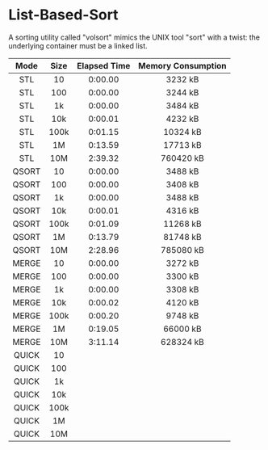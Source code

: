 # List-Based-Sort
A sorting utility called "volsort" mimics the UNIX tool "sort" with a twist: the underlying container must be a linked list.

| Mode     | Size    | Elapsed Time   | Memory Consumption  |
|:--------:|:-------:|:--------------:|:-------------------:|
| STL      | 10      |  0:00.00              |        3232 kB             |
| STL      | 100     |  0:00.00              |       3244 kB              |
| STL      | 1k      |  0:00.00              |      3484 kB               |
| STL      | 10k     |  0:00.01              |      4232 kB               |
| STL      | 100k    |  0:01.15              |  10324 kB                 |
| STL      | 1M      |  0:13.59             |   17713 kB                  |
| STL      | 10M     |  2:39.32              |   760420 kB                  |
| QSORT    | 10      |  0:00.00              |  3488 kB                  |
| QSORT    | 100     |  0:00.00              |  3408 kB                  |
| QSORT    | 1k      |  0:00.00             |  3488 kB                   |
| QSORT    | 10k     |  0:00.01              | 4316 kB                    |
| QSORT    | 100k    |  0:01.09              | 11268 kB                   |
| QSORT    | 1M      |  0:13.79              | 81748 kB                    |
| QSORT    | 10M     |  2:28.96              | 785080 kB                    |
| MERGE    | 10      |    0:00.00     |      3272 kB        |
| MERGE    | 100     |    0:00.00     |      3300 kB        |
| MERGE    | 1k      |    0:00.00     |      3308 kB        |
| MERGE    | 10k     |    0:00.02     |      4120 kB        |
| MERGE    | 100k    |    0:00.20     |      9748 kB        |
| MERGE    | 1M      |    0:19.05     |     66000 kB        |
| MERGE    | 10M     |    3:11.14     |    628324 kB        |
| QUICK    | 10      |                |                     |
| QUICK    | 100     |                |                     |
| QUICK    | 1k      |                |                     |
| QUICK    | 10k     |                |                     |
| QUICK    | 100k    |                |                     |
| QUICK    | 1M      |                |                     |
| QUICK    | 10M     |                |                     |
